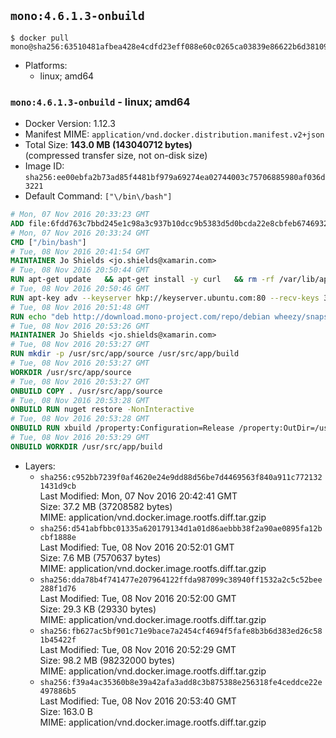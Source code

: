 ## `mono:4.6.1.3-onbuild`

```console
$ docker pull mono@sha256:63510481afbea428e4cdfd23eff088e60c0265ca03839e86622b6d38109ceff5
```

-	Platforms:
	-	linux; amd64

### `mono:4.6.1.3-onbuild` - linux; amd64

-	Docker Version: 1.12.3
-	Manifest MIME: `application/vnd.docker.distribution.manifest.v2+json`
-	Total Size: **143.0 MB (143040712 bytes)**  
	(compressed transfer size, not on-disk size)
-	Image ID: `sha256:ee00ebfa2b73ad85f4481bf979a69274ea02744003c75706885980af036d3221`
-	Default Command: `["\/bin\/bash"]`

```dockerfile
# Mon, 07 Nov 2016 20:33:23 GMT
ADD file:6fdd763c7bbd245e1c98a3c937b10dcc9b5383d5d0bcda22e8cbfeb6746932da in / 
# Mon, 07 Nov 2016 20:33:24 GMT
CMD ["/bin/bash"]
# Tue, 08 Nov 2016 20:41:54 GMT
MAINTAINER Jo Shields <jo.shields@xamarin.com>
# Tue, 08 Nov 2016 20:50:44 GMT
RUN apt-get update   && apt-get install -y curl   && rm -rf /var/lib/apt/lists/*
# Tue, 08 Nov 2016 20:50:46 GMT
RUN apt-key adv --keyserver hkp://keyserver.ubuntu.com:80 --recv-keys 3FA7E0328081BFF6A14DA29AA6A19B38D3D831EF
# Tue, 08 Nov 2016 20:51:48 GMT
RUN echo "deb http://download.mono-project.com/repo/debian wheezy/snapshots/4.6.1.3 main" > /etc/apt/sources.list.d/mono-xamarin.list   && apt-get update   && apt-get install -y binutils mono-devel ca-certificates-mono fsharp mono-vbnc nuget referenceassemblies-pcl   && rm -rf /var/lib/apt/lists/* /tmp/*
# Tue, 08 Nov 2016 20:53:26 GMT
MAINTAINER Jo Shields <jo.shields@xamarin.com>
# Tue, 08 Nov 2016 20:53:27 GMT
RUN mkdir -p /usr/src/app/source /usr/src/app/build
# Tue, 08 Nov 2016 20:53:27 GMT
WORKDIR /usr/src/app/source
# Tue, 08 Nov 2016 20:53:27 GMT
ONBUILD COPY . /usr/src/app/source
# Tue, 08 Nov 2016 20:53:28 GMT
ONBUILD RUN nuget restore -NonInteractive
# Tue, 08 Nov 2016 20:53:28 GMT
ONBUILD RUN xbuild /property:Configuration=Release /property:OutDir=/usr/src/app/build/
# Tue, 08 Nov 2016 20:53:29 GMT
ONBUILD WORKDIR /usr/src/app/build
```

-	Layers:
	-	`sha256:c952bb7239f0af4620e24e9dd88d56be7d4469563f840a911c7721321431d9cb`  
		Last Modified: Mon, 07 Nov 2016 20:42:41 GMT  
		Size: 37.2 MB (37208582 bytes)  
		MIME: application/vnd.docker.image.rootfs.diff.tar.gzip
	-	`sha256:d541abfbbc01335a620179134d1a01d86aebbb38f2a90ae0895fa12bcbf1888e`  
		Last Modified: Tue, 08 Nov 2016 20:52:01 GMT  
		Size: 7.6 MB (7570637 bytes)  
		MIME: application/vnd.docker.image.rootfs.diff.tar.gzip
	-	`sha256:dda78b4f741477e207964122ffda987099c38940ff1532a2c5c52bee288f1d76`  
		Last Modified: Tue, 08 Nov 2016 20:52:00 GMT  
		Size: 29.3 KB (29330 bytes)  
		MIME: application/vnd.docker.image.rootfs.diff.tar.gzip
	-	`sha256:fb627ac5bf901c71e9bace7a2454cf4694f5fafe8b3b6d383ed26c581b45422f`  
		Last Modified: Tue, 08 Nov 2016 20:52:29 GMT  
		Size: 98.2 MB (98232000 bytes)  
		MIME: application/vnd.docker.image.rootfs.diff.tar.gzip
	-	`sha256:f39a4ac35360b8e39a42afa3add8c3b875388e256318fe4ceddce22e497886b5`  
		Last Modified: Tue, 08 Nov 2016 20:53:40 GMT  
		Size: 163.0 B  
		MIME: application/vnd.docker.image.rootfs.diff.tar.gzip
